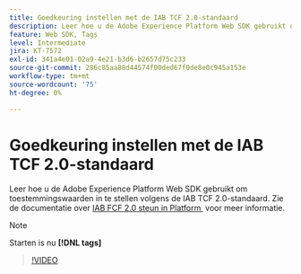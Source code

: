 ```yaml
---
title: Goedkeuring instellen met de IAB TCF 2.0-standaard
description: Leer hoe u de Adobe Experience Platform Web SDK gebruikt om toestemmingswaarden in te stellen volgens de IAB TCF 2.0-standaard.
feature: Web SDK, Tags
level: Intermediate
jira: KT-7572
exl-id: 341a4e01-02a9-4e21-b3d6-b2657d75c233
source-git-commit: 286c85aa88d44574f00ded67f0de8e0c945a153e
workflow-type: tm+mt
source-wordcount: '75'
ht-degree: 0%

---
```


# Goedkeuring instellen met de IAB TCF 2.0-standaard

Leer hoe u de Adobe Experience Platform Web SDK gebruikt om toestemmingswaarden in te stellen volgens de IAB TCF 2.0-standaard. Zie de documentatie over [&#x200B; IAB FCF 2.0 steun in Platform &#x200B;](https://experienceleague.adobe.com/docs/experience-platform/landing/governance-privacy-security/consent/iab/overview.html?lang=nl-NL) voor meer informatie.

>[!NOTE]
>
> Starten is nu **[!DNL tags]**

>[!VIDEO](https://video.tv.adobe.com/v/332695/?learn=on&enablevpops)
